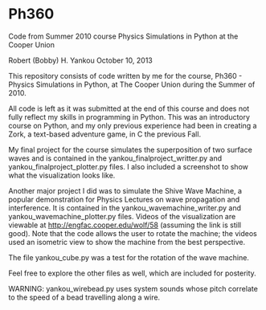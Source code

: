 Ph360
=====

Code from Summer 2010 course Physics Simulations in Python at the Cooper Union

Robert (Bobby) H. Yankou
October 10, 2013

This repository consists of code written by me for the course, Ph360 - Physics Simulations in Python, at The Cooper Union during the Summer of 2010.

All code is left as it was submitted at the end of this course and does not fully reflect my skills in programming in Python. This was an introductory course on Python, and my only previous experience had been in creating a Zork, a text-based adventure game, in C the previous Fall.

My final project for the course simulates the superposition of two surface waves and is contained in the yankou\_finalproject\_writter.py and yankou\_finalproject\_plotter.py files. I also included a screenshot to show what the visualization looks like.

Another major project I did was to simulate the Shive Wave Machine, a popular demonstration for Physics Lectures on wave propagation and interference. It is contained in the yankou\_wavemachine\_writer.py and yankou\_wavemachine\_plotter.py files. Videos of the visualization are viewable at http://engfac.cooper.edu/wolf/58 (assuming the link is still good). Note that the code allows the user to rotate the machine; the videos used an isometric view to show the machine from the best perspective.

The file yankou\_cube.py was a test for the rotation of the wave machine.

Feel free to explore the other files as well, which are included for posterity.

WARNING: yankou\_wirebead.py uses system sounds whose pitch correlate to the speed of a bead travelling along a wire.
